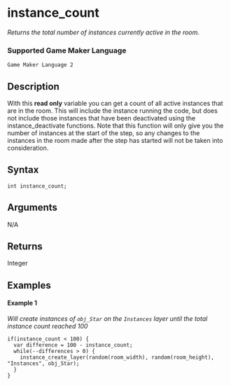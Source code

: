 # instance_count

*Returns the total number of instances currently active in the room.*

### Supported Game Maker Language

`Game Maker Language 2`

## Description

With this **read only** variable you can get a count of all active instances that are in the room. This will include the instance running the code, but does not include those instances that have been deactivated using the instance_deactivate functions. Note that this function will only give you the number of instances at the start of the step, so any changes to the instances in the room made after the step has started will not be taken into consideration.

## Syntax

```
int instance_count;
```

## Arguments

N/A

## Returns

Integer

## Examples

#### Example 1

*Will create instances of `obj_Star` on the `Instances` layer until the total instance count reached 100*
```
if(instance_count < 100) {
  var difference = 100 - instance_count;
  while(--differences > 0) {
    instance_create_layer(random(room_width), random(room_height), "Instances", obj_Star);
  }
}
```